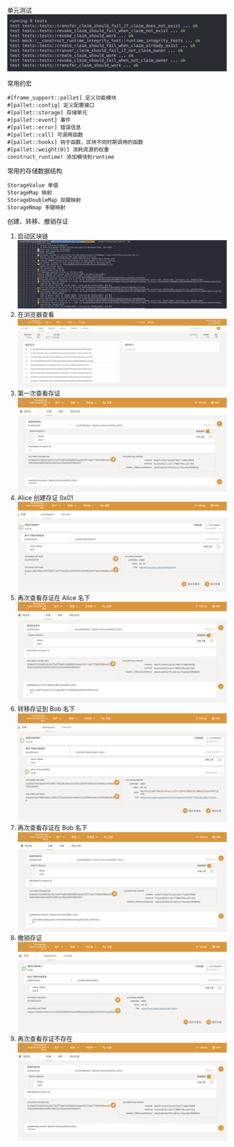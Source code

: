单元测试
![10 单元测试.jps](docs/10%20%E5%8D%95%E5%85%83%E6%B5%8B%E8%AF%95.jpg)

常用的宏

```
#[frame_support::pallet] 定义功能模块
#[pallet::config] 定义配置接口
#[pallet::storage] 存储单元
#[pallet::event] 事件
#[pallet::error] 错误信息
#[pallet::call] 可调用函数
#[pallet::hooks] 钩子函数，区块不同时期调用的函数
#[pallet::weight(0)] 消耗资源的权重
construct_runtime! 添加模块到runtime
```

常用的存储数据结构

```
StorageValue 单值
StorageMap 映射
StorageDoubleMap 双键映射
StorageNmap 多键映射
```

创建、转移、撤销存证

1. 启动区块链
![1 启动.png](docs%2F1%20%E5%90%AF%E5%8A%A8.png)
2. 在浏览器查看
![2 浏览器展示.png](docs%2F2%20%E6%B5%8F%E8%A7%88%E5%99%A8%E5%B1%95%E7%A4%BA.png)
3. 第一次查看存证
![3 第一次查询.png](docs%2F3%20%E7%AC%AC%E4%B8%80%E6%AC%A1%E6%9F%A5%E8%AF%A2.png)
4. Alice 创建存证 0x01
![4 alice create claim.png](docs%2F4%20alice%20create%20claim.png)
5. 再次查看存证在 Alice 名下
![5 查看存证在alice名下.png](docs%2F5%20%E6%9F%A5%E7%9C%8B%E5%AD%98%E8%AF%81%E5%9C%A8alice%E5%90%8D%E4%B8%8B.png)
6. 转移存证到 Bob 名下
![6 alice transfer claim to bob.png](docs%2F6%20alice%20transfer%20claim%20to%20bob.png)
7. 再次查看存证在 Bob 名下
![7 查询存证在bob名下.png](docs%2F7%20%E6%9F%A5%E8%AF%A2%E5%AD%98%E8%AF%81%E5%9C%A8bob%E5%90%8D%E4%B8%8B.png)
8. 撤销存证
![8 revoke claim.png](docs%2F8%20revoke%20claim.png)
9. 再次查看存证不存在
![9 再次查询存证不存在.png](docs%2F9%20%E5%86%8D%E6%AC%A1%E6%9F%A5%E8%AF%A2%E5%AD%98%E8%AF%81%E4%B8%8D%E5%AD%98%E5%9C%A8.png)

